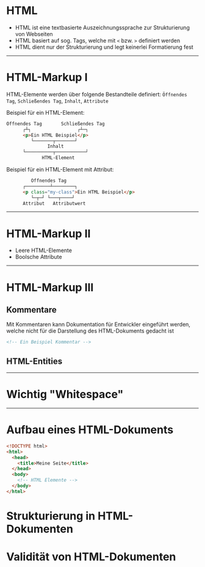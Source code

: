 # HTML

 - HTML ist eine textbasierte Auszeichnungssprache zur Strukturierung von Webseiten
 - HTML basiert auf sog. Tags, welche mit `<` bzw. `>` definiert werden
 - HTML dient nur der Strukturierung und legt keinerlei Formatierung fest

---

# HTML-Markup I

HTML-Elemente werden über folgende Bestandteile definiert: `Öffnendes Tag`, `Schließendes Tag`, `Inhalt`, `Attribute`

Beispiel für ein HTML-Element:
```html
Öffnendes Tag       Schließendes Tag
      ┌┴┐                 ┌┴─┐
      <p>Ein HTML Beispiel</p>
         └───────┬───────┘
               Inhalt
      └──────────┬───────────┘
		     HTML-Element
```

Beispiel für ein HTML-Element mit Attribut:
```html
         Öffnendes Tag
      ┌─────────┴────────┐                 
      <p class="my-class">Ein HTML Beispiel</p>
         └─┬─┘ └───┬────┘
      Attribut   Attributwert      
```

---

# HTML-Markup II

 - Leere HTML-Elemente
 - Boolsche Attribute

---

# HTML-Markup III 

## Kommentare

Mit Kommentaren kann Dokumentation für Entwickler eingeführt werden, welche nicht für die Darstellung des HTML-Dokuments gedacht ist

```html
<!-- Ein Beispiel Kommentar -->
```

## HTML-Entities

---

# Wichtig "Whitespace"

---

# Aufbau eines HTML-Dokuments

```html
<!DOCTYPE html>
<html>
  <head>
    <title>Meine Seite</title>
  </head>
  <body>
    <!-- HTML Elemente -->
  </body>
</html>
```

# Strukturierung in HTML-Dokumenten

# Validität von HTML-Dokumenten